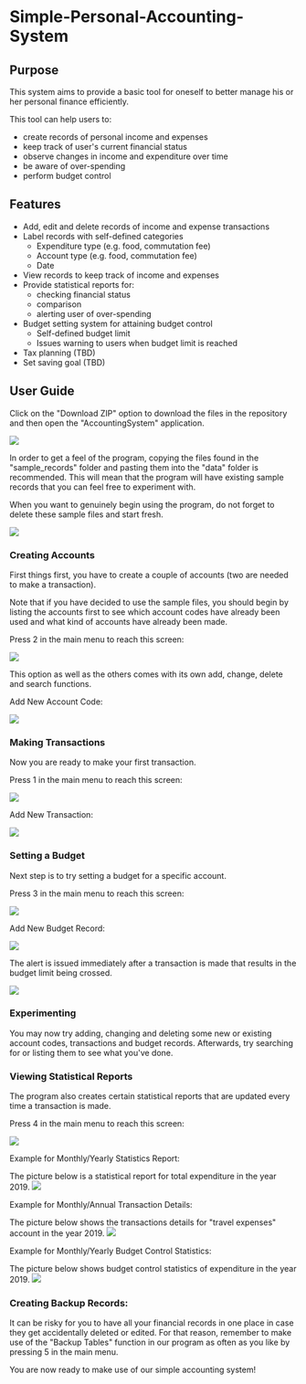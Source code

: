 # Simple-Personal-Accounting-System

## Purpose
This system aims to provide a basic tool for oneself to better manage his or her personal finance efficiently.

This tool can help users to:
* create records of personal income and expenses
* keep track of user's current financial status
* observe changes in income and expenditure over time
* be aware of over-spending
* perform budget control

## Features
* Add, edit and delete records of income and expense transactions
* Label records with self-defined categories
	- Expenditure type (e.g. food, commutation fee)
	- Account type (e.g. food, commutation fee)
	- Date
* View records to keep track of income and expenses
* Provide statistical reports for:
	- checking financial status
	- comparison
	- alerting user of over-spending
* Budget setting system for attaining budget control
	- Self-defined budget limit
	- Issues warning to users when budget limit is reached
* Tax planning (TBD)
* Set saving goal (TBD)


## User Guide
Click on the "Download ZIP" option to download the files in the repository and then open the "AccountingSystem" application.

![](https://github.com/AnikaSharmin/Simple-Personal-Accounting-System/blob/master/images/Download_zip.PNG)

In order to get a feel of the program, copying the files found in the "sample_records" folder and pasting them into the "data" folder is recommended. This will mean that the program will have existing sample records that you can feel free to experiment with. 

When you want to genuinely begin using the program, do not forget to delete these sample files and start fresh.

![](https://github.com/AnikaSharmin/Simple-Personal-Accounting-System/blob/master/images/Main_menu.PNG)


### Creating Accounts
First things first, you have to create a couple of accounts (two are needed to make a transaction).

Note that if you have decided to use the sample files, you should begin by listing the accounts first to see which account codes have already been used and what kind of accounts have already been made.

Press 2 in the main menu to reach this screen:

![](https://github.com/AnikaSharmin/Simple-Personal-Accounting-System/blob/master/images/Account_menu.PNG)

This option as well as the others comes with its own add, change, delete and search functions.

Add New Account Code:

![](https://github.com/AnikaSharmin/Simple-Personal-Accounting-System/blob/master/images/credit_card_acc.PNG)


### Making Transactions
Now you are ready to make your first transaction.

Press 1 in the main menu to reach this screen:

![](https://github.com/AnikaSharmin/Simple-Personal-Accounting-System/blob/master/images/transaction_menu.PNG)

Add New Transaction:

![](https://github.com/AnikaSharmin/Simple-Personal-Accounting-System/blob/master/images/first_transaction.PNG)


### Setting a Budget
Next step is to try setting a budget for a specific account.

Press 3 in the main menu to reach this screen:

![](https://github.com/AnikaSharmin/Simple-Personal-Accounting-System/blob/master/images/budget%20menu.PNG)

Add New Budget Record:

![](https://github.com/AnikaSharmin/Simple-Personal-Accounting-System/blob/master/images/budget_setting.PNG)

The alert is issued immediately after a transaction is made that results in the budget limit being crossed.

![](https://github.com/AnikaSharmin/Simple-Personal-Accounting-System/blob/master/images/budget_warning.PNG)



### Experimenting
You may now try adding, changing and deleting some new or existing account codes, transactions and budget records. Afterwards, try searching for or listing them to see what you've done.



### Viewing Statistical Reports
The program also creates certain statistical reports that are updated every time a transaction is made.

Press 4 in the main menu to reach this screen:

![](https://github.com/AnikaSharmin/Simple-Personal-Accounting-System/blob/master/images/Statistics_menu.PNG)


Example for Monthly/Yearly Statistics Report:

The picture below is a statistical report for total expenditure in the year 2019.
![](https://github.com/AnikaSharmin/Simple-Personal-Accounting-System/blob/master/images/Yearly_statistics_example.PNG)


Example for Monthly/Annual Transaction Details:

The picture below shows the transactions details for "travel expenses" account in the year 2019.
![](https://github.com/AnikaSharmin/Simple-Personal-Accounting-System/blob/master/images/travel_account_details.PNG)


Example for Monthly/Yearly Budget Control Statistics:

The picture below shows budget control statistics of expenditure in the year 2019.
![](https://github.com/AnikaSharmin/Simple-Personal-Accounting-System/blob/master/images/Budget_expense_statistics.PNG)


### Creating Backup Records:
It can be risky for you to have all your financial records in one place in case they get accidentally deleted or edited. For that reason, remember to make use of the "Backup Tables" function in our program as often as you like by pressing 5 in the main menu.


You are now ready to make use of our simple accounting system!




